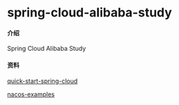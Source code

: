 # spring-cloud-alibaba-study

#### 介绍

Spring Cloud Alibaba Study


#### 资料


[quick-start-spring-cloud](https://nacos.io/zh-cn/docs/quick-start-spring-cloud.html)

[nacos-examples](https://github.com/nacos-group/nacos-examples)
